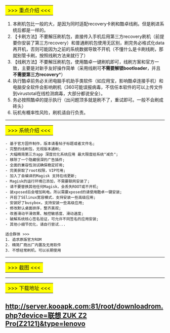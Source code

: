 <font size=3><center><table><tr><td bgcolor=yellow> >>> 重点介绍 <<< </td></tr></table></center></font>


1. 本刷机包比一般的大，是因为同时适配recovery卡刷和酷卓线刷。但是刷进系统后都是一样的。
2. 【卡刷方法】不要解压刷机包，直接传入手机后用第三方recovery刷机（前提要你安装了第三方recovery）和普通刷机包使用无区别，刷完务必格式化data再开机，否则可能因为之前的系统数据导致不开机（不懂什么是卡刷线刷，那就别管卡刷，按照线刷方法来就行了）
3. 【线刷方法】不要解压刷机包，使用酷卓一键刷机即可，线刷方案和官方一致，主要是对新手友好操作简单（采用线刷可**不需要解锁bootloader**，并且**不需要第三方recovery***）
4. 执行酷卓前务必关闭电脑手机助手类软件（如应用宝，影响酷卓连接手机）和电脑安全软件会影响刷机（360可能误报病毒，不信任本软件的可以上传文件到virustotal在线检测病毒，大部分都说安全）。
5. 务必按照酷卓的提示执行（出问题顶多就是刷不了，重试即可。一般不会刷成砖头）
6. 玩机有概率性风险，刷机请自行负责。
---

<font size=3><center><table><tr><td bgcolor=yellow> >>> 系统介绍 <<< </td></tr></table></center></font>

    - 基于官方固件制作，版本请看帖子标题或者文件名;
    - 完整的线刷包，无视版本通刷;
    - 大幅精简第三方app 深度优化系统应用 最大限度给系统"减负";
    - 移除了一个隐藏很深的广告插件;
    - 全面的兼容性测试确保稳定好用;
    - 完美获取了root权限，VIP可用;
    - 加入了自编译的Magisk 支持在线更新;
    - Magisk的运行环境已添加，不需要联网安装了;
    - 请不要替换其他任何Magisk，会丢失ROOT或不开机;
    - 装xposed后会增加耗电。所以需要xposed的请使用酷卓一键安装;
    - 开启了SElinux宽容模式，支持安装一些高级应用;
    - 安装好了busybox，支持安装一些高级应用;
    - 修改默认桌面排序，整齐美观;
    - 改善滑动平滑效果、触控敏感度、滑动速度;
    - 破解系统核心签名验证，可允许不同签名的应用安装;
    - 其他小细节优化，请自行尝试...
 
    适合群体 >>>
    1. 追求原版官方ROM
    2. 精简厂商出厂内置及无用软件
    3. 不想经常刷机，可以长期使用
---

<font size=3><center><table><tr><td bgcolor=yellow> >>> 截图 <<< </td></tr></table></center></font>

---

<font size=3><center><table><tr><td bgcolor=yellow> >>> 下载地址 <<< </td></tr></table></center></font>


[http://server.kooapk.com:81/root/downloadrom.php?device=联想 ZUK Z2 Pro(Z2121)&type=lenovo](http://server.kooapk.com:81/root/downloadrom.php?device=%E8%81%94%E6%83%B3%20ZUK%20Z2%20Pro(Z2121)&type=lenovo)
---
